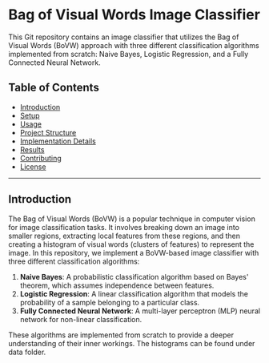 # Bag of Visual Words Image Classifier

This Git repository contains an image classifier that utilizes the Bag of Visual Words (BoVW) approach with three different classification algorithms implemented from scratch: Naive Bayes, Logistic Regression, and a Fully Connected Neural Network.

## Table of Contents

- [Introduction](#introduction)
- [Setup](#setup)
- [Usage](#usage)
- [Project Structure](#project-structure)
- [Implementation Details](#implementation-details)
- [Results](#results)
- [Contributing](#contributing)
- [License](#license)

---

## Introduction

The Bag of Visual Words (BoVW) is a popular technique in computer vision for image classification tasks. It involves breaking down an image into smaller regions, extracting local features from these regions, and then creating a histogram of visual words (clusters of features) to represent the image. In this repository, we implement a BoVW-based image classifier with three different classification algorithms:

1. **Naive Bayes**: A probabilistic classification algorithm based on Bayes' theorem, which assumes independence between features.
2. **Logistic Regression**: A linear classification algorithm that models the probability of a sample belonging to a particular class.
3. **Fully Connected Neural Network**: A multi-layer perceptron (MLP) neural network for non-linear classification.

These algorithms are implemented from scratch to provide a deeper understanding of their inner workings. The histograms can be found under data folder.


